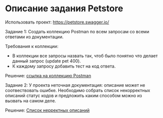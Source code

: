 # Описание задания Petstore

Использовать проект: https://petstore.swagger.io/ 

Задание 1: 
Создать коллекцию Postman по всем запросам со всеми ответами из документации.

Требования к коллекции:
- В коллекции все запросы назвать так, чтоб было понятно что делает данный запрос (update pet 400).
- К каждому запросу добавить тест на код ответа.

Решение: [ссылка на коллекцию Postman](petstore.postman_collection)

Задание 2:
У проекта неточная документация: описание может не соотвествовать ошибке.
Необходимо собрать список некорректных описаний статус кодов и предложить каким способом можно из вызвать на самом деле.

Решение:
[Список нерректных описаний](api_task_2_answer.md)
